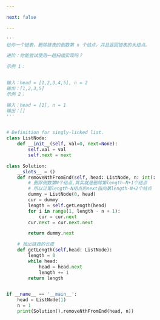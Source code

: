 ```yaml
---

next: false

---
```




<BlogInfo id="1181" title="11.删除链表的倒数第N个结点" author="白日梦想猿" pv=0 read_times=0 pre_cost_time="0分48秒" category="leetcode" tag_list="['leetcode']" create_time="2021.10.23 21:43:14" update_time="2022.08.10 14:40:42" />

```python
'''
给你一个链表，删除链表的倒数第 n 个结点，并且返回链表的头结点。

进阶：你能尝试使用一趟扫描实现吗？

示例 1：


输入：head = [1,2,3,4,5], n = 2
输出：[1,2,3,5]
示例 2：

输入：head = [1], n = 1
输出：[]
'''


# Definition for singly-linked list.
class ListNode:
    def __init__(self, val=0, next=None):
        self.val = val
        self.next = next

class Solution:
    __slots__ = ()
    def removeNthFromEnd(self, head: ListNode, n: int):
        # 删除倒数第N个结点,其实就是删除第length-N+1个结点
        # 所以让第length-N结点的next指向第length-N+2个结点
        dummy = ListNode(0, head)
        cur = dummy
        length = self.getLength(head)
        for i in range(1, length - n + 1):
            cur = cur.next
        cur.next = cur.next.next

        return dummy.next

    # 找出链表的长度
    def getLength(self,head: ListNode):
        length = 0
        while head:
            head = head.next
            length += 1
        return length


if __name__ == '__main__':
    head = ListNode(1)
    n = 1
    print(Solution().removeNthFromEnd(head, n))

```



<ActionBox />
